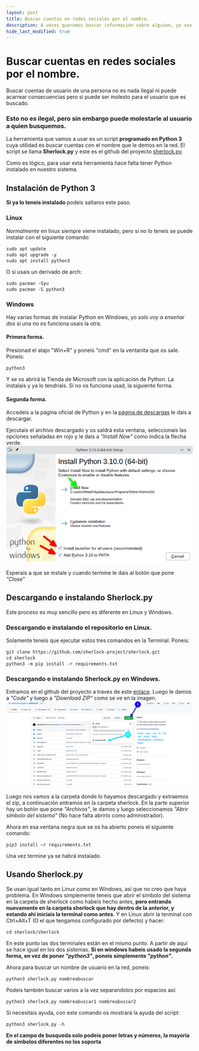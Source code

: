 ```yaml
---
layout: post
title: Buscar cuentas en redes sociales por el nombre.
description: A veces queremos buscar información sobre alguien, ya sea por curiosidad o cualquier otro fin.
hide_last_modified: true
---
```

# Buscar cuentas en redes sociales por el nombre.

Buscar cuentas de usuario de una persona no es nada ilegal ni puede acarrear consecuencias pero si puede ser molesto para el usuario que es buscado.

### Esto no es ilegal, pero sin embargo puede molestarle al usuario a quien busquemos.

La herramienta que vamos a usar es un script **programado en Python 3** cuya utilidad es buscar cuentas con el nombre que le demos en la red.
El script se llama **Sherlock.py** y este es el github del proyecto [sherlock.py](https://github.com/sherlock-project/sherlock).

Como es lógico, para usar esta herramienta hace falta tener Python instalado en nuestro sistema. 
## Instalación de Python 3

**Si ya lo teneis instalado** podeis saltaros este paso.
### Linux
*Normalmente* en linux siempre viene instalado, pero si no lo teneis se puede instalar con el siguiente comando:
~~~
sudo apt update 
sudo apt upgrade -y
sudo apt install python3
~~~
O si usais un derivado de arch:
~~~
sudo pacman -Syu
sudo pacman -S python3
~~~

### Windows
Hay varias formas de instalar Python en Windows, yo *solo voy a enseñar dos* si una no os funciona usais la otra.

#### Primera forma.
Presionad el atajo "Win+R" y poneis "cmd" en la ventanita que os sale.
Poneis:
~~~
python3
~~~
Y se os abrirá la Tienda de Microsoft con la aplicación de Python. La instalais y ya lo tendríais. Si no os funciona usad, la siguiente forma.

#### Segunda forma.
Accedeis a la página oficial de Python y en la [página de descargas](https://www.python.org/downloads/) le dais a descargar.

Ejecutais el archivo descargado y os saldrá esta ventana, seleccionais las opciones señaladas en rojo y le dais a *"Install Now"* como indica la flecha verde.
![](https://raw.githubusercontent.com/H4ckX0R/h4ckx0r.github.io/master/tutoriales/Imagenes/Buscar-usernames-en-la-red/Instalarpython3img1.png)

Esperais a que se instale y cuando termine le dais al botón que pone *"Close"*

## Descargando e instalando Sherlock.py

Este proceso es muy sencillo pero es diferente en Linux y Windows.
### Descargando e instalando el repositorio en Linux.
Solamente teneis que ejecutar estos tres comandos en la Terminal.
Poneis:
~~~
git clone https://github.com/sherlock-project/sherlock.git
cd sherlock
python3 -m pip install -r requirements.txt
~~~

### Descargando e instalando Sherlock.py en Windows.
Entramos en el github del proyecto a traves de este [enlace](https://github.com/sherlock-project/sherlock).
Luego le damos a *"Code"* y luego a *"Download ZIP"* como se ve en la imagen.
![](https://raw.githubusercontent.com/H4ckX0R/h4ckx0r.github.io/master/tutoriales/Imagenes/Buscar-usernames-en-la-red/Descargarsherlockenwindows.png)

Luego nos vamos a la carpeta donde lo hayamos descargado y extraemos el zip, a continuación entramos en la carpeta sherlock. En la parte superior hay un botón que pone *"Archivos"*, le damos y luego seleccionamos *"Abrir símbolo del sistema"* (No hace falta abrirlo como administrador).

Ahora en esa ventana negra que se os ha abierto poneis el siguiente comando:
~~~
pip3 install –r requirements.txt
~~~

Una vez termine ya se habrá instalado.

## Usando Sherlock.py

Se usan igual tanto en Linux como en Windows, así que no creo que haya problema. 
En Windows simplemente teneis que abrir el símbolo del sistema en la carpeta de sherlock como habeis hecho antes, **pero entrando nuevamente en la carpeta sherlock que hay dentro de la anterior, y estando ahí iniciais la terminal como antes**.
Y en Linux abrir la terminal con Ctrl+Alt+T (O el que tengamos configurado por defecto) y hacer:
~~~
cd sherlock/sherlock
~~~

En este punto las dos terminales están en el mismo punto. A partir de aquí se hace igual en los dos sistemas.
**Si en windows habeis usado la segunda forma, en vez de poner *"python3"*, poneis simplemente *"python"*.**

Ahora para buscar un nombre de usuario en la red, poneis:
~~~
python3 sherlock.py nombreabuscar
~~~

Podeis también buscar varios a la vez separandolos por espacios así:
~~~
python3 sherlock.py nombreabuscar1 nombreabuscar2
~~~

Si necesitais ayuda, con este comando os mostrará la ayuda del script:
~~~
python3 sherlock.py -h
~~~

**En el campo de busqueda solo podeis poner letras y números, la mayoría de simbolos diferentes no los soporta**